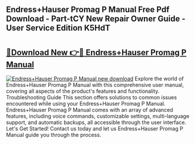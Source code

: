 ## Endress+Hauser Promag P Manual Free Pdf Download - Part-tCY New Repair Owner Guide - User Service Edition K5HdT

# <h2><a href="http://bc33836.oget.top/?id=Endress%2bHauser+Promag+P+Manual">🔗Download New 👉🔴 Endress+Hauser Promag P Manual</a></h2>

[![Endress+Hauser Promag P Manual new download](https://i.imgur.com/5g1atiW.png)](http://bc33836.oget.top/?id=Endress%2bHauser+Promag+P+Manual)
Explore the world of Endress+Hauser Promag P Manual with this comprehensive user manual, covering all aspects of the product's features and functionality. Troubleshooting Guide This section offers solutions to common issues encountered while using your Endress+Hauser Promag P Manual. Endress+Hauser Promag P Manual comes with an array of advanced features, including voice commands, customizable settings, multi-language support, and automatic backups, all accessible through the user interface. Let's Get Started! Contact us today and let us Endress+Hauser Promag P Manual guide you through the process.
